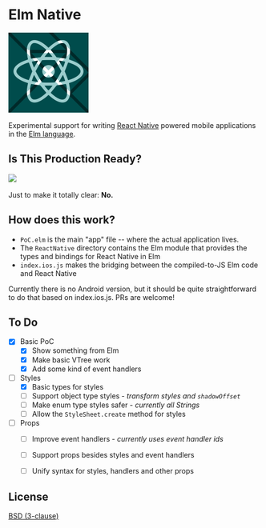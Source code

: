 # Elm Native

![](img/elmnative-160.png)

Experimental support for writing [React Native](https://facebook.github.io/react-native/) powered mobile applications in the [Elm language](http://elm-lang.org/).


## Is This Production Ready?

![](img/nothing_to_see_here_naked_gun.gif)

Just to make it totally clear: **No.**


## How does this work?

* `PoC.elm` is the main "app" file -- where the actual application lives.
* The `ReactNative` directory contains the Elm module that provides the types and bindings for React Native in Elm
* `index.ios.js` makes the bridging between the compiled-to-JS Elm code and React Native

Currently there is no Android version, but it should be quite straightforward to do that based on index.ios.js. PRs are welcome!


## To Do

- [x] Basic PoC
  - [x] Show something from Elm
  - [x] Make basic VTree work
  - [x] Add some kind of event handlers
- [ ] Styles
  - [x] Basic types for styles
  - [ ] Support object type styles - _transform styles and `shadowOffset`_
  - [ ] Make enum type styles safer - _currently all Strings_
  - [ ] Allow the `StyleSheet.create` method for styles
- [ ] Props
  - [ ] Improve event handlers - _currently uses event handler ids_
  - [ ] Support props besides styles and event handlers
  - [ ] Unify syntax for styles, handlers and other props


## License

[BSD (3-clause)](LICENSE)
